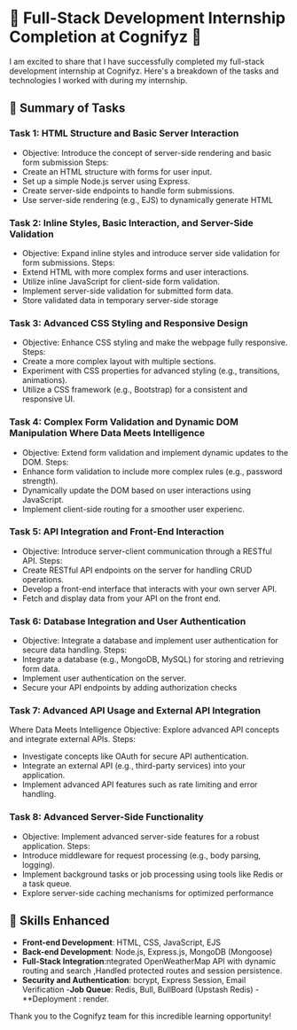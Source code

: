 # 🌟 Full-Stack Development Internship Completion at Cognifyz 🌟

I am excited to share that I have successfully completed my full-stack development internship at Cognifyz. Here's a breakdown of the tasks and technologies I worked with during my internship.

## 📑 Summary of Tasks

### Task 1: HTML Structure and Basic Server Interaction
- Objective: Introduce the concept of server-side rendering and basic form submission
 Steps:
- Create an HTML structure with forms for user input.
- Set up a simple Node.js server using Express.
- Create server-side endpoints to handle form submissions.
- Use server-side rendering (e.g., EJS) to dynamically generate HTML

### Task 2: Inline Styles, Basic Interaction, and Server-Side Validation
- Objective: Expand inline styles and introduce server side validation for form submissions.
 Steps:
- Extend HTML with more complex forms and user interactions.
- Utilize inline JavaScript for client-side form validation.
- Implement server-side validation for submitted form data.
- Store validated data in temporary server-side storage

### Task 3: Advanced CSS Styling and Responsive Design
- Objective: Enhance CSS styling and make the webpage fully responsive.
 Steps:
- Create a more complex layout with multiple sections.
- Experiment with CSS properties for advanced styling (e.g., transitions, animations).
- Utilize a CSS framework (e.g., Bootstrap) for a consistent and responsive UI.

### Task 4: Complex Form Validation and Dynamic DOM Manipulation Where Data Meets Intelligence
- Objective: Extend form validation and implement dynamic updates to the DOM.
 Steps:
- Enhance form validation to include more complex rules (e.g., password strength).
- Dynamically update the DOM based on user interactions using JavaScript.
- Implement client-side routing for a smoother user experienc.

### Task 5: API Integration and Front-End Interaction
- Objective: Introduce server-client communication through a RESTful API.
 Steps:
- Create RESTful API endpoints on the server for handling CRUD operations.
- Develop a front-end interface that interacts with your own server API.
- Fetch and display data from your API on the front end.

###  Task 6: Database Integration and User Authentication
- Objective: Integrate a database and implement user authentication for secure data handling.
 Steps:
- Integrate a database (e.g., MongoDB, MySQL) for storing and retrieving form data.
- Implement user authentication on the server.
- Secure your API endpoints by adding authorization checks

### Task 7: Advanced API Usage and  External API Integration
 Where Data Meets Intelligence
 Objective: Explore advanced API concepts
 and integrate external APIs.
 Steps:
- Investigate concepts like OAuth for secure API authentication.
- Integrate an external API (e.g., third-party services) into your application.
- Implement advanced API features such as rate limiting and error handling.

### Task 8: Advanced Server-Side Functionality
- Objective: Implement advanced server-side features for a robust application.
 Steps:
- Introduce middleware for request processing (e.g., body parsing, logging).
- Implement background tasks or job processing using tools like Redis or a task queue.
- Explore server-side caching mechanisms for optimized performance
<!-- <span style="color: green;">Congratulations on completing the internship!</span> -->

## 🚀 Skills Enhanced
- **Front-end Development**: HTML, CSS, JavaScript, EJS
- **Back-end Development**:  Node.js, Express.js, MongoDB (Mongoose)
- **Full-Stack Integration**:ntegrated OpenWeatherMap API with dynamic routing and search ,Handled protected routes and session persistence.
- **Security and Authentication**: bcrypt, Express Session, Email Verification
-**Job Queue**: Redis, Bull, BullBoard (Upstash Redis)
-**Deployment : render.


Thank you to the Cognifyz team for this incredible learning opportunity!

